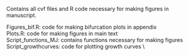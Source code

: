Contains all cvf files and R code necessary for making figures in manuscript.

Figures_bif.R: code for making bifurcation plots in appendix \
Plots.R: code for making figures in main text \
Script_functions_MJ: contains functions necessary for making figures \
Script_growthcurves: code for plotting growth curves \
